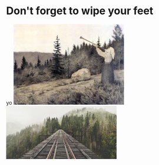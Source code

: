 # Don't forget to wipe your feet


yo
<img src=".pix/op_under_fjeldet_toner_en_lur.webp" style="width: 300px; height: auto;"> <img src=".pix/train.webp" style="width: 300px; height: auto;">
